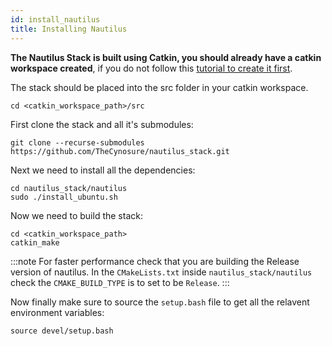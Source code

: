 ```yaml
---
id: install_nautilus
title: Installing Nautilus
---
```


__The Nautilus Stack is built using Catkin, you should already have a catkin workspace created__, if you do not follow this [tutorial to create it first](http://wiki.ros.org/catkin/Tutorials/create_a_workspace).

The stack should be placed into the src folder in your catkin workspace.

```
cd <catkin_workspace_path>/src
```

First clone the stack and all it's submodules:

```
git clone --recurse-submodules https://github.com/TheCynosure/nautilus_stack.git
```

Next we need to install all the dependencies:

```
cd nautilus_stack/nautilus
sudo ./install_ubuntu.sh
```

Now we need to build the stack:

```
cd <catkin_workspace_path>
catkin_make
```
:::note
For faster performance check that you are building the Release version of nautilus. In the `CMakeLists.txt` inside ```nautilus_stack/nautilus``` check the `CMAKE_BUILD_TYPE` is to set to be `Release`.
:::

Now finally make sure to source the `setup.bash` file to get all the relavent environment variables:

```
source devel/setup.bash
```
